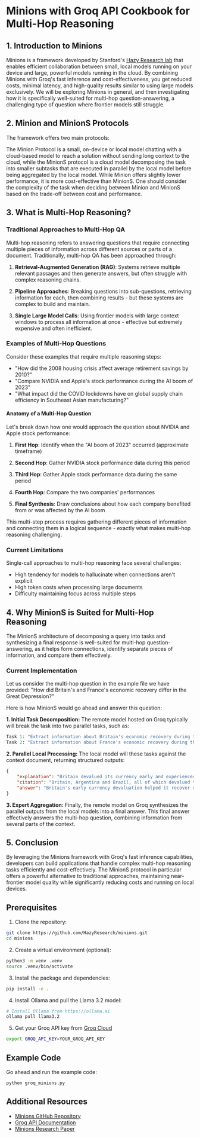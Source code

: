 # Minions with Groq API Cookbook for Multi-Hop Reasoning

## 1. Introduction to Minions

Minions is a framework developed by Stanford's [Hazy Research lab](https://hazyresearch.stanford.edu/blog/2025-02-24-minions) that enables efficient collaboration between small, local models running on your device and large, powerful models running in the cloud. By combining Minions with Groq's fast inference and cost-effectiveness, you get reduced costs, minimal latency, and high-quality results similar to using large models exclusively. We will be exploring Minions in general, and then investigating how it is specifically well-suited for multi-hop question-answering, a challenging type of question where frontier models still struggle.

## 2. Minion and MinionS Protocols

The framework offers two main protocols:

The Minion Protocol is a small, on-device or local model chatting with a cloud-based model to reach a solution without sending long context to the cloud, while the MinionS protocol is a cloud model decomposing the task into smaller subtasks that are executed in parallel by the local model before being aggregated by the local model. While Minion offers slightly lower performance, it is more cost-effective than MinionS. 
One should consider the complexity of the task when deciding between Minion and MinionS based on the trade-off between cost and performance.

## 3. What is Multi-Hop Reasoning?

### Traditional Approaches to Multi-Hop QA

Multi-hop reasoning refers to answering questions that require connecting multiple pieces of information across different sources or parts of a document. Traditionally, multi-hop QA has been approached through:

1. **Retrieval-Augmented Generation (RAG)**: Systems retrieve multiple relevant passages and then generate answers, but often struggle with complex reasoning chains.

2. **Pipeline Approaches**: Breaking questions into sub-questions, retrieving information for each, then combining results - but these systems are complex to build and maintain.

3. **Single Large Model Calls**: Using frontier models with large context windows to process all information at once - effective but extremely expensive and often inefficient.

### Examples of Multi-Hop Questions

Consider these examples that require multiple reasoning steps:
- "How did the 2008 housing crisis affect average retirement savings by 2010?"
- "Compare NVIDIA and Apple's stock performance during the AI boom of 2023"
- "What impact did the COVID lockdowns have on global supply chain efficiency in Southeast Asian manufacturing?"

#### Anatomy of a Multi-Hop Question

Let's break down how one would approach the question about NVIDIA and Apple stock performance:

1. **First Hop**: Identify when the "AI boom of 2023" occurred (approximate timeframe)

2. **Second Hop**: Gather NVIDIA stock performance data during this period

3. **Third Hop**: Gather Apple stock performance data during the same period

4. **Fourth Hop**: Compare the two companies' performances

5. **Final Synthesis**: Draw conclusions about how each company benefited from or was affected by the AI boom

This multi-step process requires gathering different pieces of information and connecting them in a logical sequence - exactly what makes multi-hop reasoning challenging.

### Current Limitations

Single-call approaches to multi-hop reasoning face several challenges:
- High tendency for models to hallucinate when connections aren't explicit
- High token costs when processing large documents
- Difficulty maintaining focus across multiple steps

## 4. Why MinionS is Suited for Multi-Hop Reasoning

The MinionS architecture of decomposing a query into tasks and synthesizing a final response is well-suited for multi-hop question-answering, as it helps form connections, identify separate pieces of information, and compare them effectively. 

### Current Implementation

Let us consider the multi-hop question in the example file we have provided: 
"How did Britain's and France's economic recovery differ in the Great Depression?"

Here is how MinionS would go ahead and answer this question: 

**1. Initial Task Decomposition:**
The remote model hosted on Groq typically will break the task into two parallel tasks, such as:
```python
Task 1: "Extract information about Britain's economic recovery during the Great Depression."
Task 2: "Extract information about France's economic recovery during the Great Depression."
```

**2. Parallel Local Processing:**
The local model will these tasks against the context document, returning structured outputs:
```json
{
    "explanation": "Britain devalued its currency early and experienced less severe impacts...",
    "citation": "Britain, Argentina and Brazil, all of which devalued their currencies early and returned to normal patterns of growth relatively rapidly...",
    "answer": "Britain's early currency devaluation helped it recover more quickly..."
}
```

**3. Expert Aggregation:**
Finally, the remote model on Groq synthesizes the parallel outputs from the local models into a final answer. This final answer effectively answers the multi-hop question, combining information from several parts of the context. 

## 5. Conclusion

By leveraging the Minions framework with Groq's fast inference capabilities, developers can build applications that handle complex multi-hop reasoning tasks efficiently and cost-effectively. The MinionS protocol in particular offers a powerful alternative to traditional approaches, maintaining near-frontier model quality while significantly reducing costs and running on local devices. 

## Prerequisites

1. Clone the repository:
```bash
git clone https://github.com/HazyResearch/minions.git 
cd minions
```

2. Create a virtual environment (optional):
```bash
python3 -m venv .venv
source .venv/bin/activate
```

3. Install the package and dependencies:
```bash
pip install -e .
```

4. Install Ollama and pull the Llama 3.2 model:
```bash
# Install Ollama from https://ollama.ai
ollama pull llama3.2
```

5. Get your Groq API key from [Groq Cloud](https://console.groq.com)
```bash
export GROQ_API_KEY=YOUR_GROQ_API_KEY
```

## Example Code
Go ahead and run the example code: 
```bash
python groq_minions.py
```

## Additional Resources
- [Minions GitHub Repository](https://github.com/HazyResearch/minions)
- [Groq API Documentation](https://console.groq.com/docs)
- [Minions Research Paper](https://arxiv.org/abs/2402.15688)
